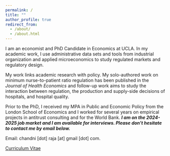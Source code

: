 ```yaml
---
permalink: /
title: ""
author_profile: true
redirect_from: 
  - /about/
  - /about.html
---
```


I am an economist and PhD Candidate in Economics at UCLA. In my academic work, I use administrative data sets and tools from industrial organization and applied microeconomics to study regulated markets and regulatory design. 

My work links academic research with policy. My solo-authored work on minimum nurse-to-patient ratio regulation has been published in the _Journal of Health Economics_ and follow-up work aims to study the interaction between regulation, the production and supply-side decisions of hospitals, and hospital quality. 

Prior to the PhD, I received my MPA in Public and Economic Policy from the London School of Economics and I worked for several years on empirical projects in antitrust consulting and for the World Bank. _**I am on the 2024-2025 job market and I am available for interviews. Please don't hesitate to contact me by email below.**_

Email: chandni [dot] raja [at] gmail [dot] com.

[Curriculum Vitae](/assets/pdf/chandni_cv.pdf)
